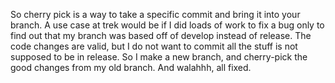 So cherry pick is a way to take a specific commit and bring it into your branch. A use case at trek would be if I did loads of work to fix a bug only to find out that my branch was based off of develop instead of release. The code changes are valid, but I do not want to commit all the stuff is not supposed to be in release. So I make a new branch, and cherry-pick the good changes from my old branch. And walahhh, all fixed.
